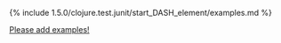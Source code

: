 {% include 1.5.0/clojure.test.junit/start_DASH_element/examples.md %}

[Please add examples!](https://github.com/arrdem/grimoire/edit/master/_includes/1.6.0/clojure.test.junit/start_DASH_element/examples.md)
